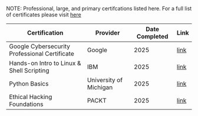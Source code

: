NOTE: Professional, large, and primary certifcations listed here. For a full list of certificates please visit [here](https://github.com/SDSteele/Classwork_and_Certifications_Portfolio/tree/main/certificates)

| Certification                                    | Provider               | Date Completed | Link |
| ------------------------------------------------ | ---------------------- | -------------- | -----|
| Google Cybersecurity Professional Certificate    | Google                 | 2025           | [link](https://coursera.org/share/3ccc23165a2ea47901982cb837b473ef) |
| Hands-on Intro to Linux & Shell Scripting        | IBM                    | 2025           | [link](https://coursera.org/share/becfab178d11f6e6965da33a41a3d19f) |
| Python Basics                                    | University of Michigan | 2025           | [link](https://coursera.org/share/1dbc10322b167c4faeb66db78460ad58) |
| Ethical Hacking Foundations                      | PACKT                  | 2025           | [link](https://coursera.org/share/ca87b36eb95b8718b33e6705e0d62324) |
